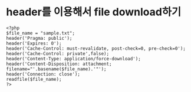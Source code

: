 # header를 이용해서 file download하기

    <?php
    $file_name = "sample.txt";
    header('Pragma: public');
    header('Expires: 0');
    header('Cache-Control: must-revalidate, post-check=0, pre-check=0');
    header('Cache-Control: private',false);
    header('Content-Type: application/force-download');
    header('Content-Disposition: attachment; filename="'.basename($file_name).'"');
    header('Connection: close');
    readfile($file_name);
    ?>
